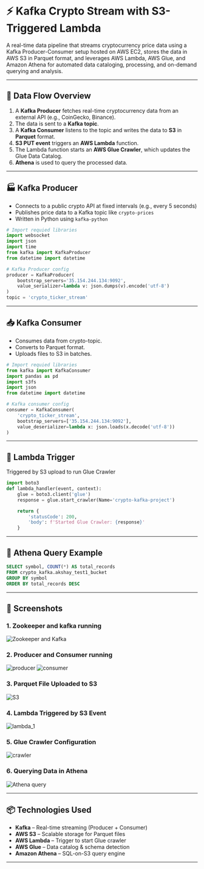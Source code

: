 # ⚡ Kafka Crypto Stream with S3-Triggered Lambda

A real-time data pipeline that streams cryptocurrency price data using a Kafka Producer-Consumer setup hosted on AWS EC2, stores the data in AWS S3 in Parquet format, and leverages AWS Lambda, AWS Glue, and Amazon Athena for automated data cataloging, processing, and on-demand querying and analysis.

---

## 🔁 Data Flow Overview

1. A **Kafka Producer** fetches real-time cryptocurrency data from an external API (e.g., CoinGecko, Binance).
2. The data is sent to a **Kafka topic**.
3. A **Kafka Consumer** listens to the topic and writes the data to **S3** in **Parquet** format.
4. **S3 PUT event** triggers an **AWS Lambda** function.
5. The Lambda function starts an **AWS Glue Crawler**, which updates the Glue Data Catalog.
6. **Athena** is used to query the processed data.

---

## 🏭 Kafka Producer

- Connects to a public crypto API at fixed intervals (e.g., every 5 seconds)
- Publishes price data to a Kafka topic like `crypto-prices`
- Written in Python using `kafka-python`

```python
# Import requied libraries
import websocket
import json
import time 
from kafka import KafkaProducer
from datetime import datetime

# Kafka Producer config
producer = KafkaProducer(
    bootstrap_servers='35.154.244.134:9092',
    value_serializer=lambda v: json.dumps(v).encode('utf-8')
)
topic = 'crypto_ticker_stream'
```

---
## 📥 Kafka Consumer 
- Consumes data from crypto-topic.
- Converts to Parquet format.
- Uploads files to S3 in batches.

```python
# Import requied libraries
from kafka import KafkaConsumer
import pandas as pd
import s3fs
import json
from datetime import datetime

# Kafka consumer config
consumer = KafkaConsumer(
    'crypto_ticker_stream',
    bootstrap_servers=['35.154.244.134:9092'],
    value_deserializer=lambda x: json.loads(x.decode('utf-8'))
)
```
---
## 🧠 Lambda Trigger
Triggered by S3 upload to run Glue Crawler

```python
import boto3
def lambda_handler(event, context):
    glue = boto3.client('glue')
    response = glue.start_crawler(Name='crypto-kafka-project')  

    return {
        'statusCode': 200,
        'body': f'Started Glue Crawler: {response}'
    }
```
---
## 🧠 Athena Query Example

```sql
SELECT symbol, COUNT(*) AS total_records
FROM crypto_kafka.akshay_test1_bucket
GROUP BY symbol
ORDER BY total_records DESC
```
---

## 📸 Screenshots

### 1. Zookeeper and kafka running
![Zookeeper and Kafka](https://github.com/user-attachments/assets/e0d71009-ae26-45b1-8314-ce17f58a3c27)

### 2. Producer and Consumer running 
![producer](https://github.com/user-attachments/assets/2ec044a1-80a8-489a-8090-8fc87c3bde22)
![consumer](https://github.com/user-attachments/assets/79db1ba5-e1eb-4c85-ad26-9e4206c2a4be)

### 3. Parquet File Uploaded to S3
![S3](https://github.com/user-attachments/assets/8d3b9fc0-62de-4066-ab16-2d11c4ada023)

### 4. Lambda Triggered by S3 Event
![lambda_1](https://github.com/user-attachments/assets/1b92f040-e552-467b-8cef-f92c20767da4)

### 5. Glue Crawler Configuration
![crawler](https://github.com/user-attachments/assets/3310c447-d90d-4da0-9144-dafcb4c85f45)

### 6. Querying Data in Athena
![Athena query](https://github.com/user-attachments/assets/9a1a50ce-2843-48d7-a0a5-91f17b842891)

---

## 📦 Technologies Used

- **Kafka** – Real-time streaming (Producer + Consumer)
- **AWS S3** – Scalable storage for Parquet files
- **AWS Lambda** – Trigger to start Glue crawler
- **AWS Glue** – Data catalog & schema detection
- **Amazon Athena** – SQL-on-S3 query engine

---


